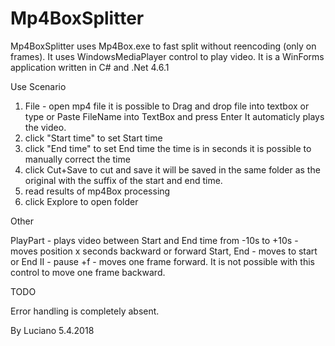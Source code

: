 # Mp4BoxSplitter


Mp4BoxSplitter uses Mp4Box.exe to fast split without reencoding (only on frames).
It uses WindowsMediaPlayer control to play video.
It is a WinForms application written in C# and .Net 4.6.1

Use Scenario

1. File -  open mp4 file
		it is possible to Drag and drop file into textbox
		or type or Paste FileName into TextBox and press Enter
		It automaticly plays the video.
2. click "Start time" to set Start time
3. click "End time" to set End time
		the time is in seconds
		it is possible to manually correct the time
4. click Cut+Save to cut and save 
		it will be saved in the same folder as the original
		with the suffix of the start and end time.
5. read results of mp4Box processing
6. click Explore to open folder



Other

PlayPart - plays video between Start and End time
from -10s to +10s  -  moves position x seconds backward or forward
Start, End - moves to start or End
II - pause
+f  - moves one frame forward. 
		It is not possible with this control to move one frame backward.



TODO

Error handling is completely absent.


By Luciano 5.4.2018